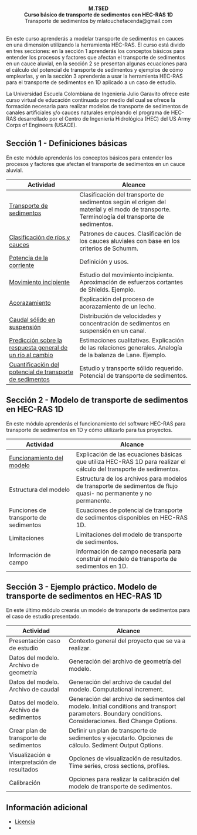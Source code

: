 <div align="center">
<br><b>M.TSED </b>
<br><b>Curso básico de transporte de sedimentos con HEC-RAS 1D </b>
<br>Transporte de sedimentos by mlatouchefacenda@gmail.com<br>  
</div>

<br>En este curso aprenderás a modelar transporte de sedimentos en cauces en una dimensión utilizando la herramienta HEC-RAS. El curso está divido en tres secciones: en la sección 1 aprenderás los conceptos básicos para entender los procesos y factores que afectan el transporte de sedimentos en un cauce aluvial, en la sección 2 se presentan algunas ecuaciones para el cálculo del potencial de transporte de sedimentos y ejemplos de cómo emplearlas, y en la sección 3 aprenderás a usar la herramienta HEC-RAS para el transporte de sedimentos en 1D aplicado a un caso de estudio.

La Universidad Escuela Colombiana de Ingeniería Julio Garavito ofrece este curso virtual de educación continuada por medio del cual se ofrece la formación necesaria para realizar modelos de transporte de sedimentos de canales artificiales y/o cauces naturales empleando el programa de HEC-RAS desarrollado por el Centro de Ingeniería Hidrológica (HEC) del US Army Corps of Engineers (USACE). 

## Sección 1 - Definiciones básicas
En este módulo aprenderás los conceptos básicos para entender los procesos y factores que afectan el transporte de sedimentos en un cauce aluvial.

| Actividad                                                                                             | Alcance                                                                                                                                     |
|-------------------------------------------------------------------------------------------------------|---------------------------------------------------------------------------------------------------------------------------------------------|
| [Transporte de sedimentos](Section01/1_TransporteDeSedimentos)                                        | Clasificación del transporte de sedimentos según el origen del material y el modo de transporte. Terminología del transporte de sedimentos. |
| [Clasificación de ríos y cauces](Section01/1_ClasificacionRios)                                       | Patrones de cauces. Clasificación de los cauces aluviales con base en los criterios de Schumm.                                              |
| [Potencia de la corriente](Section01/1_Potencia)                                                      | Definición y usos.                                                                                                                          |
| [Movimiento incipiente](Section01/1_MovimientoIncipiente)                                             | Estudio del movimiento incipiente. Aproximación de esfuerzos cortantes de Shields. Ejemplo.                                                 |
| [Acorazamiento](Section01/1_Acorazamiento)                                                            | Explicación del proceso de acorazamiento de un lecho.                                                                                       |
| [Caudal sólido en suspensión](Section01/1_CaudalSuspension)                                           | Distribución de velocidades y concentración de sedimentos en suspensión en un canal.                                                        |
| [Predicción sobre la respuesta general de un río al cambio](Section01/1_Lane)                         | Estimaciones cualitativas. Explicación de las relaciones generales. Analogía de la balanza de Lane. Ejemplo.                                |
| [Cuantificación del potencial de transporte de sedimentos](Section01/1_PotencialTransporteSedimentos) | Estudio y transporte sólido requerido. Potencial de transporte de sedimentos.                                                               |

## Sección 2 - Modelo de transporte de sedimentos en HEC-RAS 1D
En este módulo aprenderás el funcionamiento del software HEC-RAS para transporte de sedimentos en 1D y cómo utilizarlo para tus proyectos.

| Actividad                                               | Alcance                                                                                                             |
|---------------------------------------------------------|---------------------------------------------------------------------------------------------------------------------|
| [Funcionamiento del modelo](Section02/2_Funcionamiento) | Explicación de las ecuaciones básicas que utiliza HEC-RAS 1D para realizar el cálculo del transporte de sedimentos. |
| Estructura del modelo                                   | Estructura de los archivos para modelos de transporte de sedimentos de flujo quasi- no permanente y no permanente.  |
| Funciones de transporte de sedimentos                   | Ecuaciones de potencial de transporte de sedimentos disponibles en HEC-RAS 1D.                                      |
| Limitaciones                                            | Limitaciones del modelo de transporte de sedimentos.                                                                |
| Información de campo                                    | Información de campo necesaria para construir el modelo de transporte de sedimentos en 1D.                          |

## Sección 3 - Ejemplo práctico. Modelo de transporte de sedimentos en HEC-RAS 1D
En este último módulo crearás un modelo de transporte de sedimentos para el caso de estudio presentado.

| Actividad                                    | Alcance                                                                                                                                                 |
|----------------------------------------------|---------------------------------------------------------------------------------------------------------------------------------------------------------|
| Presentación caso de estudio                 | Contexto general del proyecto que se va a realizar.                                                                                                     |
| Datos del modelo. Archivo de geometría       | Generación del archivo de geometría del modelo.                                                                                                         |
| Datos del modelo. Archivo de caudal          | Generación del archivo de caudal del modelo. Computational increment.                                                                                   |
| Datos del modelo. Archivo de sedimentos      | Generación del archivo de sedimentos del modelo. Initial conditions and transport parameters. Boundary conditions. Consideraciones. Bed Change Options. |
| Crear plan de transporte de sedimentos       | Definir un plan de transporte de sedimentos y ejecutarlo. Opciones de cálculo. Sediment Output Options.                                                 |
| Visualización e interpretación de resultados | Opciones de visualización de resultados. Time series, cross sections, profiles.                                                                         |
| Calibración                                  | Opciones para realizar la calibración del modelo de transporte de sedimentos.                                                                           |

## Información adicional
* [Licencia](LICENSE.md)
* 